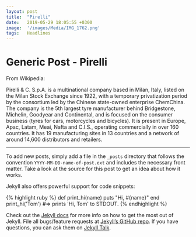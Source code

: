 ```yaml
---
layout: post
title:  "Pirelli"
date:   2019-05-29 18:05:55 +0300
image:  '/images/Media/IMG_1762.png'
tags:   Headlines
---
```


# Generic Post - Pirelli

From Wikipedia:

Pirelli & C. S.p.A. is a multinational company based in Milan, Italy, listed on the Milan Stock Exchange since 1922, with a temporary privatization period by the consortium led by the Chinese state-owned enterprise ChemChina. The company is the 5th largest tyre manufacturer behind Bridgestone, Michelin, Goodyear and Continental, and is focused on the consumer business (tyres for cars, motorcycles and bicycles). It is present in Europe, Apac, Latam, Meai, Nafta and C.I.S., operating commercially in over 160 countries. It has 19 manufacturing sites in 13 countries and a network of around 14,600 distributors and retailers.

---

To add new posts, simply add a file in the `_posts` directory that follows the convention `YYYY-MM-DD-name-of-post.ext` and includes the necessary front matter. Take a look at the source for this post to get an idea about how it works.

Jekyll also offers powerful support for code snippets:

{% highlight ruby %}
def print_hi(name)
  puts "Hi, #{name}"
end
print_hi('Tom')
#=> prints 'Hi, Tom' to STDOUT.
{% endhighlight %}

Check out the [Jekyll docs][jekyll-docs] for more info on how to get the most out of Jekyll. File all bugs/feature requests at [Jekyll’s GitHub repo][jekyll-gh]. If you have questions, you can ask them on [Jekyll Talk][jekyll-talk].

[jekyll-docs]: https://jekyllrb.com/docs/home
[jekyll-gh]:   https://github.com/jekyll/jekyll
[jekyll-talk]: https://talk.jekyllrb.com/
